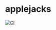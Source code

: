 # applejacks

[![CI](https://github.com/johnCision/applejacks/actions/workflows/main.yml/badge.svg)](https://github.com/johnCision/applejacks/actions/workflows/ci.yml)
